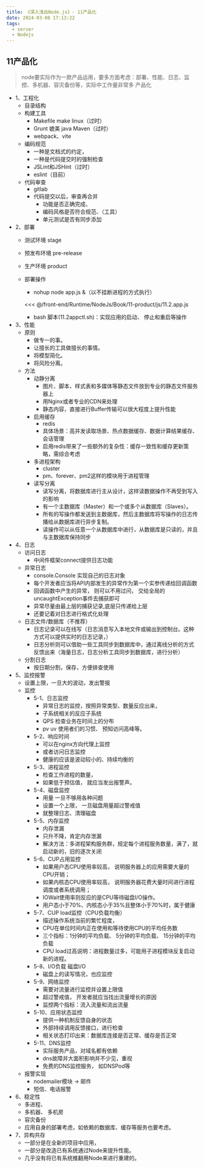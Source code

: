 ```yaml
---
title: 《深入浅出Node.js》- 11产品化
date: 2024-03-08 17:13:22
tags:
  - server
  - Nodejs
---
```

## 11产品化
> node要实际作为一款产品运用，要多方面考虑：部署、性能、日志、监控、多机器、容灾备份等，实际中工作量非常多
产品化
- 1、工程化
  - 目录结构
  - 构建工具 
    - Makefile make linux（过时）
    - Grunt 媲美 java Maven（过时）
    - webpack、vite
  - 编码规范
    - 一种是文档式的约定， 
    - 一种是代码提交时的强制检查
    - JSLint和JSHint（过时）
    - eslint（目前）
  - 代码审查 
    - gitlab
    - 代码提交以后，审查再合并
      - 功能是否正确完成、 
      - 编码风格是否符合规范、（工具）
      - 单元测试是否有同步添加
- 2、部署
  - 测试环境 stage
  - 预发布环境 pre-release
  - 生产环境 product
  - 部署操作
    - nohup node app.js &（以不挂断进程的方式执行）

    <<< @/front-end/Runtime/NodeJs/Book/11-product/js/11.2.app.js

    - bash 脚本(11.2appctl.sh)：实现应用的启动、 停止和重启等操作
- 3、性能
  - 原则
    - 做专一的事。
    - 让擅长的工具做擅长的事情。
    - 将模型简化。
    - 将风险分离。
  - 方法
    - 动静分离
      - 图片、脚本、样式表和多媒体等静态文件放到专业的静态文件服务器上
      - 用Nginx或者专业的CDN来处理
      - 静态内容，直接进行Buffer传输可以很大程度上提升性能
    - 启用缓存 
      - redis
      - 具体场景：高并发读取场景、热点数据缓存、数据计算结果缓存、会话管理
      - 启用redis带来了一些额外的复杂性：缓存一致性和缓存更新策略，需综合考虑
    - 多进程架构 
      - cluster
      - pm、forever、pm2这样的模块用于进程管理
    - 读写分离
      - 读写分离，将数据库进行主从设计，这样读数据操作不再受到写入的影响
      - 有一个主数据库（Master）和一个或多个从数据库（Slaves）。
      - 所有的写操作都发送到主数据库，然后主数据库将写操作的日志传播给从数据库进行异步复制。
      - 读操作可以从任意一个从数据库中进行，从数据库是只读的，并且与主数据库保持同步
- 4、日志
  - 访问日志 
    - 中间件框架connect提供日志功能
  - 异常日志 
    - console.Console 实现自己的日志对象
    - 每个开发者应当将API内部发生的异常作为第一个实参传递给回调函数
    - 回调函数中产生的异常， 则可以不用过问， 交给全局的uncaughtException事件去捕获即可
    - 异常尽量由最上层的捕获记录,底层只传递给上层
    - 还要记着对日志进行格式化处理
  - 日志文件/数据库（不推荐） 
    - 日志记录可以在线写（日志消息写入本地文件或输出到控制台。这种方式可以提供实时的日志记录，）
    - 日志分析则可以借助一些工具同步到数据库中，通过离线分析的方式反馈出来（海量日志，日志分析工具同步到数据库，进行分析）
  - 分割日志 
    - 按日期分割，保存，方便排查使用
- 5、监控报警
  - 设置上限，一旦大的波动，发出警报
  - 监控
    - 5-1、日志监控 
      - 异常日志的监控，按照异常类型、数量反应出来，
      - 子系统相关的反应子系统
      - QPS 检查业务在时间上的分布
      - pv uv 使用者们的习惯、 预知访问高峰等。
    - 5-2、响应时间
      - 可以在nginx方向代理上监控
      - 或者访问日志监控
      - 健康的应该是波动较小的、持续均衡的
    - 5-3、进程监控
      - 检查工作进程的数量， 
      - 如果低于预估值， 就应当发出报警声。
    - 5-4、磁盘监控 
      - 用量 一旦不够用各种问题
      - 设置一个上限， 一旦磁盘用量超过警戒值
      - 就整理日志、清理磁盘
    - 5-5、内存监控 
      - 内存泄漏
      - 只升不降，肯定内存泄漏
      - 解决方法：多进程架构服务群，规定每个进程服务数量，满了，就启动新的，旧的逐次关闭
    - 5-6、CUP占用监控 
      - 如果用户态CPU使用率较高， 说明服务器上的应用需要大量的CPU开销； 
      - 如果内核态CPU使用率较高， 说明服务器花费大量时间进行进程调度或者系统调用； 
      - IOWait使用率则反应的是CPU等待磁盘I/O操作。
      - 用户态小于70%、内核态小于35%且整体小于70%时，属于健康
    - 5-7、CUP load监控（CPU负载均衡）  
      - 描述操作系统当前的繁忙程度， 
      - CPU在单位时间内正在使用和等待使用CPU的平均任务数
      - 三个指标：1分钟的平均负载、 5分钟的平均负载、 15分钟的平均负载
      - CPU load过高说明：进程数量过多，可能用子进程模块反复启动新的进程。 
    - 5-8、I/O负载 磁盘I/O
      - 磁盘上的读写情况，也应监控
    - 5-9、网络监控 
      - 需要对流量进行监控并设置上限值
      - 超过警戒值， 开发者就应当找出流量增长的原因
      - 监控两个指标：流入流量和流出流量
    - 5-10、应用状态监控
      - 提供一种机制反馈自身的状态
      - 外部持续调用反馈接口，进行检查
      - 相关状态打印出来：数据库连接是否正常、缓存是否正常
    - 5-11、DNS监控
      - 实际服务产品，对域名都有依赖
      - dns故障并大面积影响并不少见，重视
      - 免费的DNS监控服务， 如DNSPod等
  - 报警实现
    - nodemailer模块 -> 邮件
    - 短信、电话报警
- 6、稳定性
  - 多进程、 
  - 多机器、 多机房
  - 容灾备份
  - 应用自身的部署考虑，如依赖的数据库、缓存等服务也要考虑。
- 7、异构共存
  - 一部分是在全新的项目中应用， 
  - 一部分是改造已有系统通过Node来提升性能。 
  - 几乎没有将已有系统推翻用Node来进行重建的。
